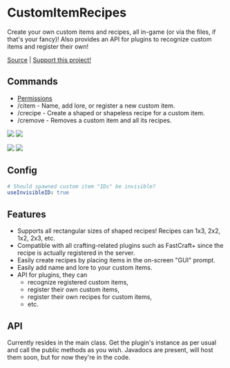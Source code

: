 # CustomItemRecipes
Create your own custom items and recipes, all in-game (or via the files, if that's your fancy)! Also provides an API for plugins to recognize custom items and register their own!

[Source](https://github.com/MLG-Fortress/CustomItemRecipes) | [Support this project!](https://patreon.com/RoboMWM)

## Commands
- [Permissions](https://github.com/MLG-Fortress/CustomItemRecipes/blob/master/src/main/resources/plugin.yml)
- /citem - Name, add lore, or register a new custom item.
- /crecipe - Create a shaped or shapeless recipe for a custom item.
- /cremove - Removes a custom item and all its recipes.

![](https://i.imgur.com/5jjLqPf.png)
![](https://i.imgur.com/UOXdfN6.png)

![](https://i.imgur.com/nfbhY0V.png)
![](https://i.imgur.com/hMEbsrL.png)

## Config
```yaml
# Should spawned custom item "IDs" be invisible?
useInvisibleID: true
```

## Features
- Supports all rectangular sizes of shaped recipes! Recipes can 1x3, 2x2, 1x2, 2x3, etc.
- Compatible with all crafting-related plugins such as FastCraft+ since the recipe is actually registered in the server.
- Easily create recipes by placing items in the on-screen "GUI" prompt.
- Easily add name and lore to your custom items.
- API for plugins, they can
  - recognize registered custom items,
  - register their own custom items,
  - register their own recipes for custom items,
  - etc.

## API
Currently resides in the main class. Get the plugin's instance as per usual and call the public methods as you wish. Javadocs are present, will host them soon, but for now they're in the code.
